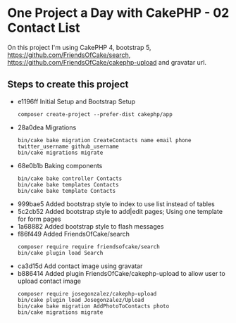 # One Project a Day with CakePHP - 02 Contact List

On this project I'm using CakePHP 4, bootstrap 5, https://github.com/FriendsOfCake/search,
https://github.com/FriendsOfCake/cakephp-upload and gravatar url.

## Steps to create this project

- e1196ff Initial Setup and Bootstrap Setup
   ```
   composer create-project --prefer-dist cakephp/app
  ```
- 28a0dea Migrations
  ```
  bin/cake bake migration CreateContacts name email phone twitter_username github_username
  bin/cake migrations migrate
  ```
- 68e0b1b Baking components
  ```
  bin/cake bake controller Contacts
  bin/cake bake templates Contacts
  bin/cake bake template Contacts
  ```
- 999bae5 Added bootstrap style to index to use list instead of tables
- 5c2cb52 Added bootstrap style to add|edit pages; Using one template for form pages
- 1a68882 Added bootstrap style to flash messages
- f86f449 Added FriendsOfCake/search
  ```
  composer require require friendsofcake/search
  bin/cake plugin load Search
  ```
- ca3d15d Add contact image using gravatar
- b886414 Added plugin FriendsOfCake/cakephp-upload to allow user to upload contact image
    ```
    composer require josegonzalez/cakephp-upload
    bin/cake plugin load Josegonzalez/Upload
    bin/cake bake migration AddPhotoToContacts photo
    bin/cake migrations migrate
    ```
